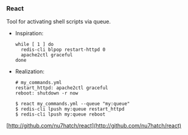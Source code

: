 ### React

Tool for activating shell scripts via queue.

* Inspiration:

      while [ 1 ] do
        redis-cli blpop restart-httpd 0
        apache2ctl graceful
      done
      
* Realization:

      # my_commands.yml
      restart_httpd: apache2ctl graceful
      reboot: shutdown -r now
        
      $ react my_commands.yml --queue "my:queue"
      $ redis-cli lpush my:queue restart_httpd
      $ redis-cli lpush my:queue reboot

[http://github.com/nu7hatch/react](http://github.com/nu7hatch/react)
